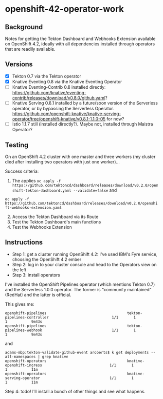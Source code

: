 # openshift-42-operator-work

## Background

Notes for getting the Tekton Dashboard and Webhooks Extension available on OpenShift 4.2, ideally with all dependencies installed through operators that are readily available.

## Versions

- [x] Tekton 0.7 via the Tekton operator
- [x] Knative Eventing 0.8 via the Knative Eventing Operator
- [ ] Knative Eventing-Contrib 0.8 installed directly: https://github.com/knative/eventing-contrib/releases/download/v0.8.0/github.yaml?
- [ ] Knative Serving 0.8.1 installed by a future/soon version of the Serverless operator, or by bypassing the Serverless Operator. https://github.com/openshift-knative/knative-serving-operator/tree/openshift-knative/v0.8.1-1.1.0-05 for now?
- [ ] Istio 1.1.7 still (installed directly?). Maybe not, installed through Maistra Operator?

## Testing

On an OpenShift 4.2 cluster with one master and three workers (my cluster died after installing two operators with just one worker)...

Success criteria:

1. The applies
`oc apply -f https://github.com/tektoncd/dashboard/releases/download/v0.2.0/openshift-tekton-dashboard.yaml --validate=false`
and

`oc apply -f https://github.com/tektoncd/dashboard/releases/download/v0.2.0/openshift-webhooks-extension.yaml`

2. Access the Tekton Dashboard via its Route
3. Test the Tekton Dashboard's main functions
4. Test the Webhooks Extension

## Instructions

- Step 1: get a cluster running OpenShift 4.2: I've used IBM's Fyre service, choosing the OpenShift 4.2 ember
- Step 2: log in to your cluster console and head to the Operators view on the left
- Step 3: install operators

I've installed the OpenShift Pipelines operator (which mentions Tekton 0.7) and the Serverless 1.0.0 operator. The former is "community maintained" (RedHat) and the latter is official.

This gives me:

```
openshift-pipelines                                     tekton-pipelines-controller                             1/1       1            1           9m43s
openshift-pipelines                                     tekton-pipelines-webhook                                1/1       1            1           9m43s
```

and

```
adams-mbp:tekton-validate-github-event aroberts$ k get deployments --all-namespaces | grep knative
openshift-operators                                     knative-openshift-ingress                               1/1       1            1           11m
openshift-operators                                     knative-serving-operator                                1/1       1            1           11m
```

Step 4: todo! I'll install a bunch of other things and see what happens.
